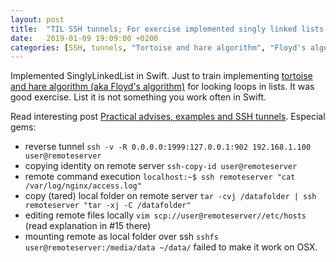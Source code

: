```yaml
---
layout: post
title:  "TIL SSH tunnels; For exercise implemented singly linked lists in Swift and tortoise and hare algorithm (aka Floyd's algorithm) for detecting loops in lists algorithm"
date:   2019-01-09 19:09:00 +0200
categories: [SSH, tunnels, "Tortoise and hare algorithm", "Floyd's algorithm", "Liked list", Swift]
---
```

Implemented SinglyLinkedList in Swift. Just to train implementing [tortoise and hare algorithm (aka Floyd's algorithm)](https://codingfreak.blogspot.com/2012/09/detecting-loop-in-singly-linked-list_22.html) for looking loops in lists. It was good exercise. List it is not something you work often in Swift.

Read interesting post [Practical advises, examples and SSH tunnels](https://habr.com/post/435546/). Especial gems:
* reverse tunnel `ssh -v -R 0.0.0.0:1999:127.0.0.1:902 192.168.1.100 user@remoteserver`
* copying identity on remote server `ssh-copy-id user@remoteserver`
* remote command execution `localhost:~$ ssh remoteserver "cat /var/log/nginx/access.log"`
* copy (tared) local folder on remote server `tar -cvj /datafolder | ssh remoteserver "tar -xj -C /datafolder"`
* editing remote files locally `vim scp://user@remoteserver//etc/hosts` (read explanation in \#15 there)
* mounting remote as local folder over ssh `sshfs user@remoteserver:/media/data ~/data/` failed to make it work on OSX.
